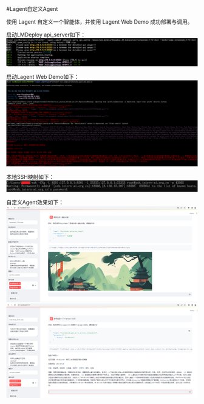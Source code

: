 #Lagent自定义Agent

使用 Lagent 自定义一个智能体，并使用 Lagent Web Demo 成功部署与调用。</br>

启动LMDeploy api_server如下：</br>
<img src="img/1.png" /></br>

启动Lagent Web Demo如下：</br>
<img src="img/2.png" /></br>

本地SSH映射如下：</br>
<img src="img/3.png" /></br>

自定义Agent效果如下：</br>
<img src="img/4.png" /></br>
<img src="img/5.png" /></br>



